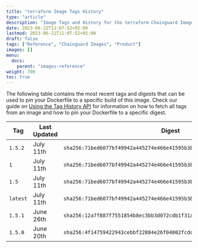 ```yaml
---
title: "terraform Image Tags History"
type: "article"
description: "Image Tags and History for the terraform Chainguard Image"
date: 2023-06-22T11:07:52+02:00
lastmod: 2023-06-22T11:07:52+02:00
draft: false
tags: ["Reference", "Chainguard Images", "Product"]
images: []
menu:
  docs:
    parent: "images-reference"
weight: 700
toc: true
---
```


The following table contains the most recent tags and digests that can be used to pin your Dockerfile to a specific build of this image. Check our guide on [Using the Tag History API](/chainguard/chainguard-images/using-the-tag-history-api/) for information on how to fetch all tags from an image and how to pin your Dockerfile to a specific digest.

| Tag      | Last Updated | Digest                                                                    |
|----------|--------------|---------------------------------------------------------------------------|
| `1.5.2`  | July 11th    | `sha256:71bed6077bf49942a445274e466e41595b38c0107a46e5ce1760ada522b91d63` |
| `1`      | July 11th    | `sha256:71bed6077bf49942a445274e466e41595b38c0107a46e5ce1760ada522b91d63` |
| `1.5`    | July 11th    | `sha256:71bed6077bf49942a445274e466e41595b38c0107a46e5ce1760ada522b91d63` |
| `latest` | July 11th    | `sha256:71bed6077bf49942a445274e466e41595b38c0107a46e5ce1760ada522b91d63` |
| `1.5.1`  | June 26th    | `sha256:12a7f887f7551854b8ec3bb3d072cdb1f31a6e3fdb41a96a9ccf64cf0f06c705` |
| `1.5.0`  | June 20th    | `sha256:4f14759422943cebbf22884e26f04002fcdc1814fdccd461e269f9b29deeabc8` |
